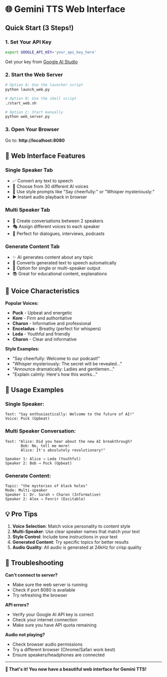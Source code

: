 # 🌐 Gemini TTS Web Interface

## Quick Start (3 Steps!)

### 1. Set Your API Key
```bash
export GOOGLE_API_KEY='your_api_key_here'
```
Get your key from [Google AI Studio](https://aistudio.google.com/)

### 2. Start the Web Server
```bash
# Option A: Use the launcher script
python launch_web.py

# Option B: Use the shell script  
./start_web.sh

# Option C: Start manually
python web_server.py
```

### 3. Open Your Browser
Go to: **http://localhost:8080**

## 🎯 Web Interface Features

### **Single Speaker Tab**
- ✅ Convert any text to speech
- 🎤 Choose from 30 different AI voices
- 🎨 Use style prompts like "Say cheerfully:" or "Whisper mysteriously:"
- ▶️ Instant audio playback in browser

### **Multi Speaker Tab** 
- 👥 Create conversations between 2 speakers
- 🎭 Assign different voices to each speaker
- 💬 Perfect for dialogues, interviews, podcasts

### **Generate Content Tab**
- ✨ AI generates content about any topic
- 🤖 Converts generated text to speech automatically  
- 👥 Option for single or multi-speaker output
- 📚 Great for educational content, explanations

## 🎤 Voice Characteristics

**Popular Voices:**
- **Puck** - Upbeat and energetic
- **Kore** - Firm and authoritative
- **Charon** - Informative and professional  
- **Enceladus** - Breathy (perfect for whispers)
- **Leda** - Youthful and friendly
- **Charon** - Clear and informative

**Style Examples:**
- "Say cheerfully: Welcome to our podcast!"
- "Whisper mysteriously: The secret will be revealed..."
- "Announce dramatically: Ladies and gentlemen..."
- "Explain calmly: Here's how this works..."

## 🚀 Usage Examples

### Single Speaker:
```
Text: "Say enthusiastically: Welcome to the future of AI!"
Voice: Puck (Upbeat)
```

### Multi Speaker Conversation:
```
Text: "Alice: Did you hear about the new AI breakthrough? 
       Bob: No, tell me more! 
       Alice: It's absolutely revolutionary!"
       
Speaker 1: Alice → Leda (Youthful)
Speaker 2: Bob → Puck (Upbeat)
```

### Generate Content:
```
Topic: "the mysteries of black holes"
Mode: Multi-speaker
Speaker 1: Dr. Sarah → Charon (Informative)  
Speaker 2: Alex → Fenrir (Excitable)
```

## 💡 Pro Tips

1. **Voice Selection**: Match voice personality to content style
2. **Multi-Speaker**: Use clear speaker names that match your text
3. **Style Control**: Include tone instructions in your text
4. **Generated Content**: Try specific topics for better results
5. **Audio Quality**: All audio is generated at 24kHz for crisp quality

## 🔧 Troubleshooting

**Can't connect to server?**
- Make sure the web server is running
- Check if port 8080 is available
- Try refreshing the browser

**API errors?**
- Verify your Google AI API key is correct
- Check your internet connection
- Make sure you have API quota remaining

**Audio not playing?**
- Check browser audio permissions
- Try a different browser (Chrome/Safari work best)
- Ensure speakers/headphones are connected

---

**🎉 That's it! You now have a beautiful web interface for Gemini TTS!**
